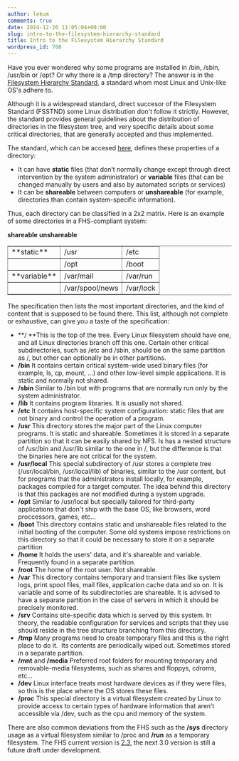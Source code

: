 ```yaml
---
author: lekum
comments: true
date: 2014-12-26 11:05:04+00:00
slug: intro-to-the-filesystem-hierarchy-standard
title: Intro to the Filesystem Hierarchy Standard
wordpress_id: 708
---
```


Have you ever wondered why some programs are installed in /bin, /sbin, /usr/bin or /opt? Or why there is a /tmp directory? The answer is in the [Filesystem Hierarchy Standard](http://en.wikipedia.org/wiki/Filesystem_Hierarchy_Standard), a standard whom most Linux and Unix-like OS's adhere to.<!-- more -->

Although it is a widespread standard, direct succesor of the Filesystem Standard (FSSTND) some Linux distribution don't follow it strictly. However, the standard provides general guidelines about the distribution of directories in the filesystem tree, and very specific details about some critical directories, that are generally accepted and thus implemented.

The standard, which can be accesed [here](http://www.pathname.com/fhs/), defines these properties of a directory:




  * It can have **static** files (that don’t normally change except through direct intervention by the system administrator) or **variable** files (that can be changed manually by users and also by automated scripts or services)
  * It can be **shareable** between computers or **unshareable** (for example, directories than contain system-specific information).


Thus, each directory can be classified in a 2x2 matrix. Here is an example of some directories in a FHS-compliant system:
<table frame="hsides" border="1" class="CALSTABLE" >


<tr >

**shareable**
**unshareable**
</tr>

<tbody >
<tr >

<td >**static**
</td>

<td >/usr
</td>

<td >/etc
</td>
</tr>
<tr >

<td >
</td>

<td >/opt
</td>

<td >/boot
</td>
</tr>
<tr >

<td >**variable**
</td>

<td >/var/mail
</td>

<td >/var/run
</td>
</tr>
<tr >

<td >
</td>

<td >/var/spool/news
</td>

<td >/var/lock
</td>
</tr>
</tbody>
</table>
The specification then lists the most important directories, and the kind of content that is supposed to be found there. This list, although not complete or exhaustive, can give you a taste of the specification:




  * **/ **This is the top of the tree. Every Linux filesystem should have one, and all Linux directories branch off this one. Certain other critical subdirectories, such as /etc and /sbin, should be on the same partition as /, but other can optionally be in other partitions.
  * **/bin** It contains certain critical system-wide used binary files (for example, ls, cp, mount, ...) and other low-level simple applications. It is static and normally not shared.
  * **/sbin** Similar to /bin but with programs that are normally run only by the system administrator.
  * **/lib** It contains program libraries. It is usually not shared.
  * **/etc** It contains host-specific system configuration: static files that are not binary and control the operation of a program.
  * **/usr** This directory stores the major part of the Linux computer programs. It is static and shareable. Sometimes it is stored in a separate partition so that it can be easily shared by NFS. Is has a nested structure of /usr/bin and /usr/lib similar to the one in /, but the difference is that the binaries here are not critical for the system.
  * **/usr/local** This special subdirectory of /usr stores a complete tree (/usr/local/bin, /usr/local/lib) of binaries, similar to the /usr content, but for programs that the administrators install locally, for example, packages compiled for a target computer. The idea behind this directory is that this packages are not modified during a system upgrade.
  * **/opt** Similar to /usr/local but specially tailored for third-party applications that don't ship with the base OS, like browsers, word proccessors, games, etc...
  * **/boot** This directory contains static and unshareable files related to the initial booting of the computer. Some old systems impose restrictions on this directory so that it could be necessary to store it on a separate partition
  * **/home** It holds the users' data, and it's shareable and variable. Frequently found in a separate partition.
  * **/root** The home of the root user. Not shareable.
  * **/var** This directory contains temporary and transient files like system logs, print spool files, mail files, application cache data and so on. It is variable and some of its subdirectories are shareable. It is advised to have a separate partition in the case of servers in which it should be precisely monitored.
  * **/srv** Contains site-specific data which is served by this system. In theory, the readable configuration for services and scripts that they use should reside in the tree structure branching from this directory.
  * **/tmp** Many programs need to create temporary files and this is the right place to do it.  Its contents are periodically wiped out. Sometimes stored in a separate partition.
  * **/mnt** and **/media** Preferred root folders for mounting temporary and removable-media filesystems, such as shares and floppys, cdroms, etc...
  * **/dev** Linux interface treats most hardware devices as if they were files, so this is the place where the OS stores these files.
  * **/proc** This special directory is a virtual filesystem created by Linux to provide access to certain types of hardware information that aren’t accessible via /dev, such as the cpu and memory of the system.


There are also common deviations from the FHS such as the **/sys** directory usage as a virtual filesystem similar to /proc and **/run** as a temporary filesystem. The FHS current version is [2.3](http://www.pathname.com/fhs/pub/fhs-2.3.html), the next 3.0 version is still a future draft under development.
